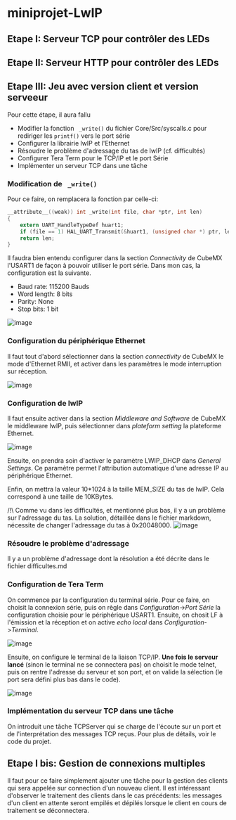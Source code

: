 # miniprojet-LwIP
## Etape I: Serveur TCP pour contrôler des LEDs
## Etape II: Serveur HTTP pour contrôler des LEDs
## Etape III: Jeu avec version client et version serveeur

Pour cette étape, il aura fallu
- Modifier la fonction ``` _write()``` du fichier Core/Src/syscalls.c pour rediriger les ```printf()``` vers le port série 
- Configurer la librairie lwIP et l'Ethernet
- Résoudre le problème d'adressage du tas de lwIP (cf. difficultés)
- Configurer Tera Term pour le TCP/IP et le port Série
- Implémenter un serveur TCP dans une tâche

### Modification de ``` _write()```
Pour ce faire, on remplacera la fonction par celle-ci:
```c
__attribute__((weak)) int _write(int file, char *ptr, int len)
{
	extern UART_HandleTypeDef huart1;
	if (file == 1) HAL_UART_Transmit(&huart1, (unsigned char *) ptr, len, 1000);
	return len;
}
```
Il faudra bien entendu configurer dans la section *Connectivity* de CubeMX l'USART1 de façon à pouvoir utiliser le port série.
Dans mon cas, la configuration est la suivante.
- Baud rate: 115200 Bauds
- Word length: 8 bits
- Parity: None
- Stop bits: 1 bit

![image](https://github.com/user-attachments/assets/27eefce4-7765-460d-b8ed-3cd8080ae2ff)
### Configuration du périphérique Ethernet
Il faut tout d'abord sélectionner dans la section *connectivity* de CubeMX le mode d'Ethernet RMII, et activer dans les paramètres le mode interruption sur réception.

![image](https://github.com/user-attachments/assets/9f167a56-9b30-4f60-92c6-8559bfe0cc78)

### Configuration de lwIP
Il faut ensuite activer dans la section *Middleware and Software* de CubeMX le middleware lwIP, puis sélectionner dans *plateform setting* la plateforme Ethernet.

![image](https://github.com/user-attachments/assets/3c180a3f-fd4c-40bc-ae5a-40806b16ccfd)

Ensuite, on prendra soin d'activer le paramètre LWIP_DHCP dans *General Settings*. Ce paramètre permet l'attribution automatique d'une adresse IP au périphérique Ethernet.

Enfin, on mettra la valeur 10*1024 à la taille MEM_SIZE du tas de lwIP. Cela correspond à une taille de 10KBytes. 

/!\ Comme vu dans les difficultés, et mentionné plus bas, il y a un problème sur l'adressage du tas. La solution, détaillée dans le fichier markdown, nécessite de changer l'adressage du tas à 0x20048000.
![image](https://github.com/user-attachments/assets/7f2f8a70-3674-4540-90c7-1392d10d30fa)

### Résoudre le problème d'adressage
Il y a un problème d'adressage dont la résolution a été décrite dans le fichier difficultes.md

### Configuration de Tera Term
On commence par la configuration du terminal série.
Pour ce faire, on choisit la connexion série, puis on règle dans *Configuration*->*Port Série* la configuration choisie pour le périphérique USART1. Ensuite, on chosit LF à l'émission et la réception et on active *echo local* dans *Configuration*->*Terminal*.

![image](https://github.com/user-attachments/assets/8bf3f0a1-9cc5-4330-8abc-722ef6445806)

Ensuite, on configure le terminal de la liaison TCP/IP.
**Une fois le serveur lancé** (sinon le terminal ne se connectera pas) on choisit le mode telnet, puis on rentre l'adresse du serveur et son port, et on valide la sélection (le port sera défini plus bas dans le code).

![image](https://github.com/user-attachments/assets/2994a6ae-7aba-4f02-955d-a976f1a3823b)

### Implémentation du serveur TCP dans une tâche
On introduit une tâche TCPServer qui se charge de l'écoute sur un port et de l'interprétation des messages TCP reçus. Pour plus de détails, voir le code du projet.


## Etape I bis: Gestion de connexions multiples
Il faut pour ce faire simplement ajouter une tâche pour la gestion des clients qui sera appelée sur connection d'un nouveau client.
Il est intéressant d'observer le traitement des clients dans le cas précédents: les messages d'un client en attente seront empilés et dépilés lorsque le client en cours de traitement se déconnectera.
